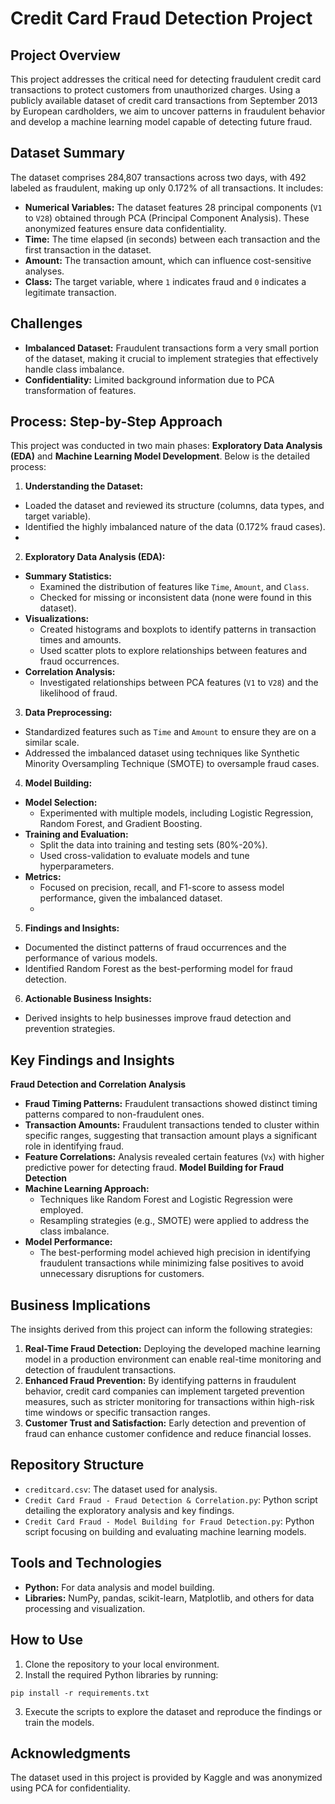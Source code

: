 # Credit Card Fraud Detection Project

## Project Overview
This project addresses the critical need for detecting fraudulent credit card transactions to protect customers from unauthorized charges. Using a publicly available dataset of credit card transactions from September 2013 by European cardholders, we aim to uncover patterns in fraudulent behavior and develop a machine learning model capable of detecting future fraud.

## Dataset Summary
The dataset comprises 284,807 transactions across two days, with 492 labeled as fraudulent, making up only 0.172% of all transactions. It includes:

- **Numerical Variables:** The dataset features 28 principal components (`V1` to `V28`) obtained through PCA (Principal Component Analysis). These anonymized features ensure data confidentiality.
- **Time:** The time elapsed (in seconds) between each transaction and the first transaction in the dataset.
- **Amount:** The transaction amount, which can influence cost-sensitive analyses.
- **Class:** The target variable, where `1` indicates fraud and `0` indicates a legitimate transaction.

## Challenges
- **Imbalanced Dataset:** Fraudulent transactions form a very small portion of the dataset, making it crucial to implement strategies that effectively handle class imbalance.
- **Confidentiality:** Limited background information due to PCA transformation of features.

## Process: Step-by-Step Approach
This project was conducted in two main phases: **Exploratory Data Analysis (EDA)** and **Machine Learning Model Development**. Below is the detailed process:

1. **Understanding the Dataset:**

- Loaded the dataset and reviewed its structure (columns, data types, and target variable).
- Identified the highly imbalanced nature of the data (0.172% fraud cases).
- 
2. **Exploratory Data Analysis (EDA):**

- **Summary Statistics:**
  - Examined the distribution of features like `Time`, `Amount`, and `Class`.
  - Checked for missing or inconsistent data (none were found in this dataset).
- **Visualizations:**
  - Created histograms and boxplots to identify patterns in transaction times and amounts.
  - Used scatter plots to explore relationships between features and fraud occurrences.
- **Correlation Analysis:**
  - Investigated relationships between PCA features (`V1` to `V28`) and the likelihood of fraud.

3. **Data Preprocessing:**

- Standardized features such as `Time` and `Amount` to ensure they are on a similar scale.
- Addressed the imbalanced dataset using techniques like Synthetic Minority Oversampling Technique (SMOTE) to oversample fraud cases.

4. **Model Building:**

- **Model Selection:**
  - Experimented with multiple models, including Logistic Regression, Random Forest, and Gradient Boosting.
- **Training and Evaluation:**
  - Split the data into training and testing sets (80%-20%).
  - Used cross-validation to evaluate models and tune hyperparameters.
- **Metrics:**
  - Focused on precision, recall, and F1-score to assess model performance, given the imbalanced dataset.
  - 
5. **Findings and Insights:**

- Documented the distinct patterns of fraud occurrences and the performance of various models.
- Identified Random Forest as the best-performing model for fraud detection.

6. **Actionable Business Insights:**

- Derived insights to help businesses improve fraud detection and prevention strategies.

## Key Findings and Insights
**Fraud Detection and Correlation Analysis**
- **Fraud Timing Patterns:** Fraudulent transactions showed distinct timing patterns compared to non-fraudulent ones.
- **Transaction Amounts:** Fraudulent transactions tended to cluster within specific ranges, suggesting that transaction amount plays a significant role in identifying fraud.
- **Feature Correlations:** Analysis revealed certain features (`Vx`) with higher predictive power for detecting fraud.
**Model Building for Fraud Detection**
- **Machine Learning Approach:**
  - Techniques like Random Forest and Logistic Regression were employed.
  - Resampling strategies (e.g., SMOTE) were applied to address the class imbalance.
- **Model Performance:**
  - The best-performing model achieved high precision in identifying fraudulent transactions while minimizing false positives to avoid unnecessary disruptions for customers.

## Business Implications

The insights derived from this project can inform the following strategies:
1. **Real-Time Fraud Detection:** Deploying the developed machine learning model in a production environment can enable real-time monitoring and detection of fraudulent transactions.
2. **Enhanced Fraud Prevention:** By identifying patterns in fraudulent behavior, credit card companies can implement targeted prevention measures, such as stricter monitoring for transactions within high-risk time windows or specific transaction ranges.
3. **Customer Trust and Satisfaction:** Early detection and prevention of fraud can enhance customer confidence and reduce financial losses.

## Repository Structure
- `creditcard.csv`: The dataset used for analysis.
- `Credit Card Fraud - Fraud Detection & Correlation.py`: Python script detailing the exploratory analysis and key findings.
- `Credit Card Fraud - Model Building for Fraud Detection.py`: Python script focusing on building and evaluating machine learning models.

## Tools and Technologies
- **Python:** For data analysis and model building.
- **Libraries:** NumPy, pandas, scikit-learn, Matplotlib, and others for data processing and visualization.

## How to Use
1. Clone the repository to your local environment.
2. Install the required Python libraries by running:

`pip install -r requirements.txt`

3. Execute the scripts to explore the dataset and reproduce the findings or train the models.

## Acknowledgments
The dataset used in this project is provided by Kaggle and was anonymized using PCA for confidentiality.

